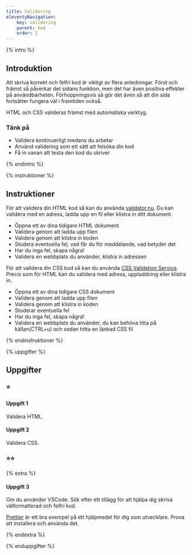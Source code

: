 ```yaml
---
title: Validering
eleventyNavigation:
    key: validering
    parent: kod
    order: 1
---
```


{% intro %}

## Introduktion
Att skriva korrekt och felfri kod är viktigt av flera anledningar. Först och främst
så påverkar det sidans funktion, men det har även positiva effekter på användbarheten.
Förhoppningsvis så gör det även så att din sida fortsätter fungera väl i framtiden också.

HTML och CSS valideras främst med automatiska verktyg.

### Tänk på

 - Validera kontinuerligt medans du arbetar
 - Använd validering som ett sätt att felsöka din kod
 - Få in vanan att testa den kod du skriver

{% endintro %}

{% instruktioner %}

## Instruktioner

För att validera din HTML kod så kan du använda [validator.nu](https://validator.nu/).
Du kan validera med en adress, ladda upp en fil eller klistra in ditt dokument.

 - Öppna ett av dina tidigare HTML dokument
 - Validera genom att ladda upp filen
 - Validera genom att klistra in koden
 - Studera eventuella fel, vad får du för meddelande, vad betyder det
 - Har du inga fel, skapa några!
 - Validera en webbplats du använder, klistra in adressen

För att validera din CSS kod så kan du använda [CSS Validation Service](https://jigsaw.w3.org/css-validator/).
Precis som för HTML kan du validera med adress, uppladdning eller klistra in.

 - Öppna ett av dina tidigare CSS dokument
 - Validera genom att ladda upp filen
 - Validera genom att klistra in koden
 - Studerar eventuella fel
 - Har du inga fel, skapa några!
 - Validera en webbplats du använder, du kan behöva titta på källan(CTRL+u) och sedan hitta en länkad CSS fil 

{% endinstruktioner %}

{% uppgifter %}

## Uppgifter
### ⭐
#### Uppgift 1

Validera HTML.

#### Uppgift 2

Validera CSS.

### ⭐⭐

{% extra %}

#### Uppgift 3

Om du använder VSCode. Sök efter ett tillägg för att hjälpa dig
skriva välformatterad och felfri kod.

[Prettier](https://prettier.io/) är ett bra exempel på ett hjälpmedel
för dig som utvecklare. Prova att installera och använda det.

{% endextra %}

{% enduppgifter %}